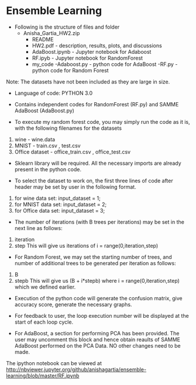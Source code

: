 # Ensemble Learning

- Following is the structure of files and folder
	- Anisha_Gartia_HW2.zip
		- README
		- HW2.pdf - description, results, plots, and discussions
		- AdaBoost.ipynb - Jupyter notebook for Adaboost
		- RF.ipyb - Jupyter notebook for RandomForest
		- my_code
			-Adaboost.py - python code for AdaBoost
			-RF.py - python code for Random Forest

Note: The datasets have not been included as they are large in size.

- Language of code: PYTHON 3.0

- Contains independent codes for RandomForest (RF.py) and SAMME AdaBoost (AdaBoost.py)

- To execute my random forest code, you may simply run the code as it is, with the following filenames for the datasets
1. wine - wine.data
2. MNIST - train.csv , test.csv
3. Office dataset - office_train.csv , office_test.csv

- Sklearn library will be required. All the necessary imports are already present in the python code.

- To select the dataset to work on, the first three lines of code after header may be set by user in the following format.
1. for wine data set:  input_dataset = 1;
2. for MNIST data set:  input_dataset = 2;
3. for Office data set:  input_dataset = 3;

- The number of iterations (with B trees per iterations) may be set in the next line as follows:
1. iteration
2. step
This will give us iterations of i = range(0,iteration,step)

- For Random Forest, we may set the starting number of trees, and number of additional trees to be generated per iteration as follows:
1. B
2. stepb 
This will give us (B + i*stepb) where i = range(0,iteration,step) which we defined earlier.

- Execution of the python code will generate the confusion matrix, give accuracy score, generate the necessary graphs. 

- For feedback to user, the loop execution number will be displayed at the start of each loop cycle.

- For AdaBoost, a section for performing PCA has been provided. The user may uncomment this block and hence obtain reaults of SAMME AdaBoost performed on the PCA Data. NO other changes need to be made.

The ipython notebook can be viewed at   
http://nbviewer.jupyter.org/github/anishagartia/ensemble-learning/blob/master/RF.ipynb
